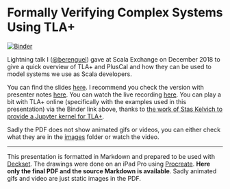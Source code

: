 # Formally Verifying __Complex Systems__ Using TLA+

[![Binder](https://mybinder.org/badge_logo.svg)](https://mybinder.org/v2/gh/rberenguel/tla_lightning/master?filepath=tla_lightning.ipynb)

Lightning talk I ([@berenguel](https://twitter.com/berenguel)) gave at Scala Exchange on December 2018 to give a quick overview of TLA+ and PlusCal and how they can be used to model systems we use as Scala developers.

You can find the slides [here](https://github.com/rberenguel/tla_lightning/raw/master/tla_lightning.pdf). I recommend you check the version with presenter notes [here](https://github.com/rberenguel/tla_lightning/raw/master/tla_lightning_with_presenter_notes.pdf). You can watch the live recording [here](https://skillsmatter.com/skillscasts/13265-lightning-talk-formally-verifying-complex-systems-using-tla). You can play a bit with TLA+ online (specifically with the examples used in this presentation) via the Binder link above, thanks to [the work of Stas Kelvich to provide a Jupyter kernel for TLA+](https://github.com/kelvich/tlaplus_jupyter).

Sadly the PDF does not show animated gifs or videos, you can either check what they are in the [images](https://github.com/rberenguel/tla_lightning/raw/master/images/) folder  or watch the video.

---

This presentation is formatted in Markdown and prepared to be used with
[Deckset](https://www.decksetapp.com/). The drawings were done on an iPad Pro
using [Procreate](https://procreate.art). **Here only the final PDF and the
source Markdown is available**. Sadly animated gifs and video are just static images in the PDF.
